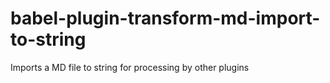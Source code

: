 # babel-plugin-transform-md-import-to-string
Imports a MD file to string for processing by other plugins
